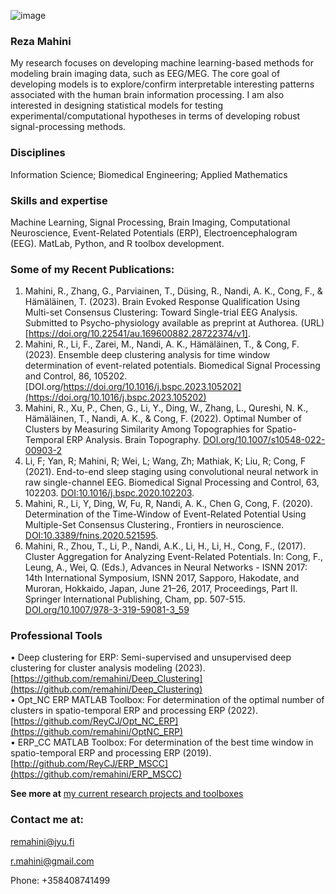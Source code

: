 ![image](https://scholar.googleusercontent.com/citations?view_op=medium_photo&user=FrA8YaAAAAAJ&citpid=7) 
### Reza Mahini
My research focuses on developing machine learning-based methods for modeling brain imaging data, such as EEG/MEG. The core goal of developing models is to explore/confirm interpretable interesting patterns associated with the human brain information processing. I am also interested in designing statistical models for testing experimental/computational hypotheses in terms of developing robust signal-processing methods. 

### Disciplines
Information Science; Biomedical Engineering; Applied Mathematics

### Skills and expertise
Machine Learning, Signal Processing, Brain Imaging, Computational Neuroscience, Event-Related Potentials (ERP), Electroencephalogram (EEG).
MatLab, Python, and R toolbox development.



### Some of my Recent Publications:

1.  Mahini, R., Zhang, G., Parviainen, T., Düsing, R., Nandi, A. K., Cong, F., & Hämäläinen, T. (2023). Brain Evoked Response Qualification Using Multi-set Consensus Clustering: Toward Single-trial EEG Analysis. Submitted to Psycho-physiology available as preprint at Authorea. (URL) [https://doi.org/10.22541/au.169600882.28722374/v1].  
2.  Mahini, R., Li, F., Zarei, M., Nandi, A. K., Hämäläinen, T., & Cong, F. (2023). Ensemble deep clustering analysis for time window determination of event-related potentials. Biomedical Signal Processing and Control, 86, 105202. [DOI.org/https://doi.org/10.1016/j.bspc.2023.105202](https://doi.org/10.1016/j.bspc.2023.105202)
3.	Mahini, R., Xu, P., Chen, G., Li, Y., Ding, W., Zhang, L., Qureshi, N. K., Hämäläinen, T., Nandi, A. K., & Cong, F. (2022). Optimal Number of Clusters by Measuring Similarity Among Topographies for Spatio-Temporal ERP Analysis. Brain Topography. [DOI.org/10.1007/s10548-022-00903-2](https://doi.org/10.1007/s10548-022-00903-2) 
4.	Li, F; Yan, R; Mahini, R; Wei, L; Wang, Zh; Mathiak, K; Liu, R; Cong, F (2021). End-to-end sleep staging using convolutional neural network in raw single-channel EEG. Biomedical Signal Processing and Control, 63, 102203. [DOI:10.1016/j.bspc.2020.102203](https://doi.org/10.1016/j.bspc.2020.102203).
5.	Mahini, R., Li, Y, Ding, W, Fu, R, Nandi, A. K., Chen G, Cong, F. (2020). Determination of the Time-Window of Event-Related Potential Using Multiple-Set Consensus Clustering., Frontiers in neuroscience. [DOI:10.3389/fnins.2020.521595](https://doi.org/10.3389/fnins.2020.521595). 
6. Mahini, R., Zhou, T., Li, P., Nandi, A.K., Li, H., Li, H., Cong, F., (2017). Cluster Aggregation for Analyzing Event-Related Potentials. In: Cong, F., Leung, A., Wei, Q. (Eds.), Advances in Neural Networks - ISNN 2017: 14th International Symposium, ISNN 2017, Sapporo, Hakodate, and Muroran, Hokkaido, Japan, June 21–26, 2017, Proceedings, Part II. Springer International Publishing, Cham, pp. 507-515. [DOI.org/10.1007/978-3-319-59081-3_59](https://doi.org/10.1007/978-3-319-59081-3_59)


### Professional Tools 

• Deep clustering for ERP: Semi-supervised and unsupervised deep clustering for cluster analysis modeling (2023). [https://github.com/remahini/Deep_Clustering](https://github.com/remahini/Deep_Clustering)  
•	Opt_NC ERP MATLAB Toolbox: For determination of the optimal number of clusters in spatio-temporal ERP and processing ERP (2022). [https://github.com/ReyCJ/Opt_NC_ERP](https://github.com/remahini/OptNC_ERP)  
•	ERP_CC MATLAB Toolbox: For determination of the best time window in spatio-temporal ERP and processing ERP (2019). [http://github.com/ReyCJ/ERP_MSCC](https://github.com/remahini/ERP_MSCC)  

**See more at** [my current research projects and toolboxes](https://www.researchgate.net/profile/Reza-Mahini-2)  

### Contact me at:
remahini@jyu.fi

r.mahini@gmail.com

Phone: +358408741499
